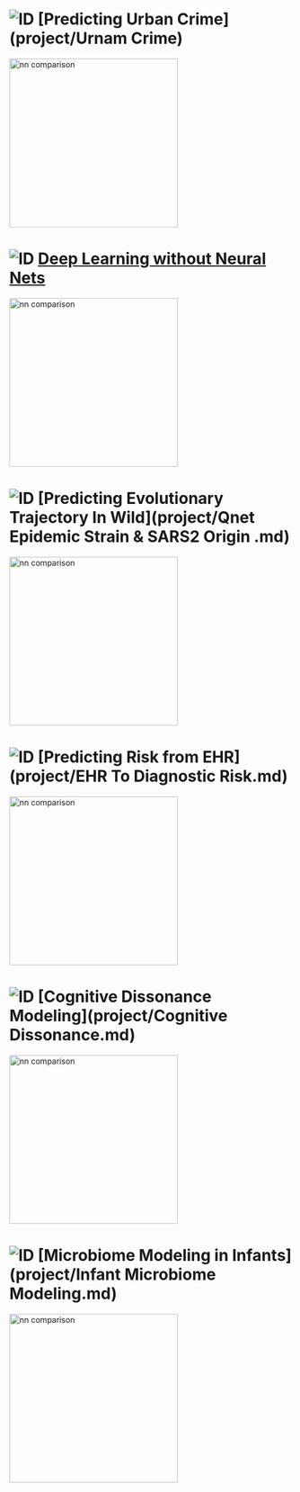 # ![ID](https://img.shields.io/badge/1--blue) [Predicting Urban Crime](project/Urnam Crime)

<img alt='nn comparison' src="http://34.66.189.202:4567/uploads/download.png" width="300px">

# ![ID](https://img.shields.io/badge/2--blue) [Deep Learning without Neural Nets](http://34.66.189.202:4567/project/Fraction%20Net.md)
<img alt='nn comparison' src="http://34.66.189.202:4567/uploads/structcomp.png" width="300px">

# ![ID](https://img.shields.io/badge/3--blue) [Predicting Evolutionary Trajectory In Wild](project/Qnet Epidemic Strain & SARS2 Origin .md)
<img alt='nn comparison' src="http://34.66.189.202:4567/uploads/tape1.png" width="300px">

# ![ID](https://img.shields.io/badge/4--blue) [Predicting Risk from EHR](project/EHR To Diagnostic Risk.md)
<img alt='nn comparison' src="http://34.66.189.202:4567/uploads/perfA.png" width="300px">

# ![ID](https://img.shields.io/badge/5--blue) [Cognitive Dissonance Modeling](project/Cognitive Dissonance.md)
<img alt='nn comparison' src="http://34.66.189.202:4567/uploads/cogdis.png" width="300px">

# ![ID](https://img.shields.io/badge/6--blue) [Microbiome Modeling in Infants](project/Infant Microbiome Modeling.md)
<img alt='nn comparison' src="http://34.66.189.202:4567/uploads/Untitled.jpeg" width="300px">


